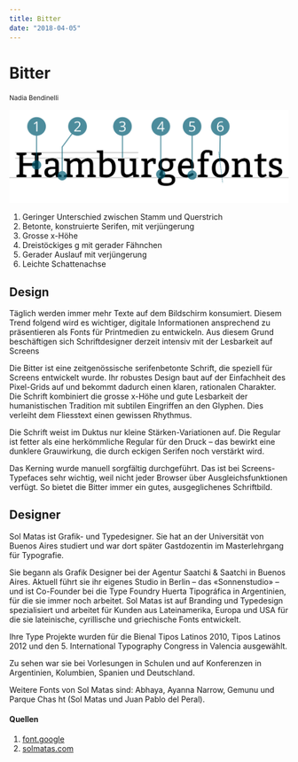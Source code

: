 ```yaml
---
title: Bitter
date: "2018-04-05"
---
```


# Bitter
<small>Nadia Bendinelli</small>

<div class="col1to12">

![Bitter](./Bitter.svg)

</div>

1. Geringer Unterschied zwischen Stamm und Querstrich
2. Betonte, konstruierte Serifen, mit verjüngerung
3. Grosse x-Höhe
4. Dreistöckiges g mit gerader Fähnchen
5. Gerader Auslauf mit verjüngerung
6. Leichte Schattenachse


## Design
Täglich werden immer mehr Texte auf dem Bildschirm konsumiert. Diesem Trend folgend wird es wichtiger, digitale Informationen ansprechend zu präsentieren als Fonts für Printmedien zu entwickeln. Aus diesem Grund beschäftigen sich Schriftdesigner derzeit intensiv mit der Lesbarkeit auf Screens

Die Bitter ist eine zeitgenössische serifenbetonte Schrift, die speziell für Screens entwickelt wurde. Ihr robustes Design baut auf der Einfachheit des Pixel-Grids auf und bekommt dadurch einen klaren, rationalen Charakter. Die Schrift kombiniert die grosse x-Höhe und gute Lesbarkeit der humanistischen Tradition mit subtilen Eingriffen an den Glyphen. Dies verleiht dem Fliesstext einen gewissen Rhythmus.

Die Schrift weist im Duktus nur kleine Stärken-Variationen auf. Die Regular ist fetter als eine herkömmliche Regular für den Druck – das bewirkt eine dunklere Grauwirkung, die durch eckigen Serifen noch verstärkt wird.

Das Kerning wurde manuell sorgfältig durchgeführt. Das ist bei Screens-Typefaces sehr wichtig, weil nicht jeder Browser über Ausgleichsfunktionen verfügt. So bietet die Bitter immer ein gutes, ausgeglichenes Schriftbild. 

## Designer
Sol Matas ist Grafik- und Typedesigner. Sie hat an der Universität von Buenos Aires studiert und war dort später Gastdozentin im Masterlehrgang für Typografie.

Sie begann als Grafik Designer bei der Agentur Saatchi & Saatchi in Buenos Aires. Aktuell führt sie ihr eigenes Studio in Berlin – das «Sonnenstudio» – und ist Co-Founder bei die Type Foundry Huerta Tipográfica in Argentinien, für die sie immer noch arbeitet. Sol Matas ist auf Branding und Typedesign spezialisiert und arbeitet für Kunden aus Lateinamerika, Europa und USA für die sie lateinische, cyrillische und griechische Fonts entwickelt.

Ihre Type Projekte wurden für die Bienal Tipos Latinos 2010, Tipos Latinos 2012 und den 5. International Typography Congress in Valencia ausgewählt. 

Zu sehen war sie bei Vorlesungen in Schulen und auf Konferenzen in Argentinien, Kolumbien, Spanien und Deutschland.

Weitere Fonts von Sol Matas sind: Abhaya, Ayanna Narrow, Gemunu und Parque Chas ht (Sol Matas und Juan Pablo del Peral).



#### Quellen
1. [font.google](https://fonts.google.com/specimen/Bitter)
2. [solmatas.com](http://www.solmatas.com/ )
